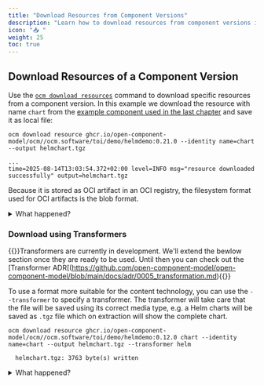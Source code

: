 ```yaml
---
title: "Download Resources from Component Versions"
description: "Learn how to download resources from component versions in OCM."
icon: "📥 "
weight: 25
toc: true
---
```


## Download Resources of a Component Version

Use the [`ocm download resources`](/docs/reference/ocm-cli/ocm-download-resource/) command to download specific resources from a component version. In this example we download the resource with name `chart` from the [example component used in the last chapter](docs/getting-started/ocm-cli/display-and-examine-component-versions/#get-and-examine-component-versions) and save it as local file:

```shell
ocm download resource ghcr.io/open-component-model/ocm//ocm.software/toi/demo/helmdemo:0.21.0 --identity name=chart --output helmchart.tgz
```

```shell
...
time=2025-08-14T13:03:54.372+02:00 level=INFO msg="resource downloaded successfully" output=helmchart.tgz
```

Because it is stored as OCI artifact in an OCI registry, the filesystem format used for OCI artifacts is the blob format.

<details><summary>What happened?</summary>

The file `helmchart.tgz` was downloaded.

```shell
tar xvf helmchart.tgz
```

```shell
blobs/sha256/ea8e5b44cd1aff1f3d9377d169ad795be20fbfcd58475a62341ed8fb74d4788c
blobs/sha256/8702d8d550075e410f3aae545d1191df9e5ab8747e5c5a8eda5ed834fd135366
blobs/sha256/8ab41f82c9a28535f1add8ffbcd6d625a19ece63c4e921f9c8358820019d1ec2
index.json
oci-layout
```

{{<callout context="caution" title="Under Construction">}}The file permissions and ownership may not be preserved when extracting the archive. This needs to be fixed. Currently you have to add at least read permissions to continue: `chmod +r index.json`{{</callout>}}

```shell
jq . index.json
```

```json
{
  "schemaVersion": 2,
  "manifests": [
    {
      "mediaType": "application/vnd.oci.image.manifest.v1+json",
      "digest": "sha256:8ab41f82c9a28535f1add8ffbcd6d625a19ece63c4e921f9c8358820019d1ec2",
      "size": 410,
      "annotations": {
        "org.opencontainers.image.ref.name": "ghcr.io/open-component-model/ocm/ocm.software/toi/demo/helmdemo/echoserver:0.1.0@sha256:8ab41f82c9a28535f1add8ffbcd6d625a19ece63c4e921f9c8358820019d1ec2"
      }
    }
  ]
}
```

</details>

### Download using Transformers

{{<callout context="caution" title="Under Construction">}}Transformers are currently in development. We'll extend the bewlow section once they are ready to be used. Until then you can check out the [Transformer ADR[(https://github.com/open-component-model/open-component-model/blob/main/docs/adr/0005_transformation.md){{</callout>}}

To use a format more suitable for the content technology, you can use the `--transformer` to specify a transformer. The transformer will take care that the file will be saved using its correct media type, e.g. a Helm charts will be saved as `.tgz` file which on extraction will show the complete chart.

```shell
ocm download resource ghcr.io/open-component-model/ocm//ocm.software/toi/demo/helmdemo:0.12.0 chart --identity name=chart --output helmchart.tgz --transformer helm
```

```shell
  helmchart.tgz: 3763 byte(s) written
```

<details><summary>What happened?</summary>

The downloaded archive is now a regular Helm Chart archive:

```shell
tar tvf helmchart.tgz
```

```shell
  -rw-r--r--  0 0      0         136 Jul 19 16:32 echoserver/Chart.yaml
  -rw-r--r--  0 0      0        1842 Jul 19 16:32 echoserver/values.yaml
  -rw-r--r--  0 0      0        1755 Jul 19 16:32 echoserver/templates/NOTES.txt
  -rw-r--r--  0 0      0        1802 Jul 19 16:32 echoserver/templates/_helpers.tpl
  -rw-r--r--  0 0      0        1848 Jul 19 16:32 echoserver/templates/deployment.yaml
  -rw-r--r--  0 0      0         922 Jul 19 16:32 echoserver/templates/hpa.yaml
  -rw-r--r--  0 0      0        2083 Jul 19 16:32 echoserver/templates/ingress.yaml
  -rw-r--r--  0 0      0         367 Jul 19 16:32 echoserver/templates/service.yaml
  -rw-r--r--  0 0      0         324 Jul 19 16:32 echoserver/templates/serviceaccount.yaml
  -rw-r--r--  0 0      0         385 Jul 19 16:32 echoserver/templates/tests/test-connection.yaml
  -rw-r--r--  0 0      0         349 Jul 19 16:32 echoserver/.helmignore
```

</details>
